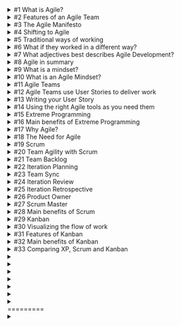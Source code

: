 <details>

<summary>
#1 What is Agile?
</summary>

<br/>

> Agile means to be able to move quickly, easily and be nimble.
>
> It's the ability to change direction swiftly, intentionally, and with finesse.
>
> Agile movement is fluid movement
>
> Agile Mindset promotes collaborative, cross-functional teams and a way of working that allows for fast feedback and change of direction.

</details>

<details>

<summary>
#2 Features of an Agile Team
</summary>

<br/>

> Cross Functional
>
>> Teams have everyone they need to deliver value.
>>
> Collaboration
>
>> Teams deliver value together, both in their team and with customers.
>>
> Fast Feedback
>
>> Teams constantly measure if they are delivering value and adjust if needed.
>> 

</details>

<details>

<summary>
#3 The Agile Manifesto
</summary>

<br/>

> In 2001, the Agile Manifesto was created to respond to the many challenges of traditional project management, and some lighter-weight and more iterative development methods were developed.
>
>> Individuals and interactions over processes and tools
>> 
>>> We focus on the people doing the work and on direct communication.
>>> 
>> Working Software over comprehensive documentation
>> 
>>> We focus on building the Solution and getting frequent feedback.
>>> 
>> Customer collaboration over contract negotiation
>> 
>>> We work to delight customers by working with them to achieve best results.
>>> 
>> Responding to change over following a plan
>> 
>>> We need to respond to customer needs when they occur to enable success.

</details>

<details>

<summary>
#4 Shifting to Agile
</summary>

<br/>

> A shift to Agile will likely redefine what it means for you to be on a team, the length of your work cycles, the frequency of customer feedback, the frequency of releases, and the complexity of newly-released products.
>
> The shift to Agile is not easy because it requires a change in how we think.
>
> Instead of a large group of people working on all the requirements, we could work in small teams that work on smaller things and deliver in a shorter and defined period of time.
>
> With Agile, you have the autonomy to really think about what the team should be working on right now, how it should deliver, and how it might delight customers.
>
> A shift to Agile is not simple, but its powerful.

</details>

<details>

<summary>
#5 Traditional ways of working
</summary>

<br/>

> Traditional development works in a series of linear phases and stage-gates, which is often pictured as a cascading waterfall.
>
>> First, define all the requirements
>>
>> Next, do all the design
>>
>> Implement everything
>>
>> Finally, verify it all
>
> Ultimately, quality goes down as they rush through delivery, which is bound to cause issues.
>
</details>

<details>

<summary>
#6 What if they worked in a different way?
</summary>

<br/>

> Developing incrementally in a series of short iterations allows for faster feedback from the Customer and faster value.
>
> Quality is not compromised because every iteration of the product had quality built-in.
>
> In order to ship on time, they simply decide to develop fewer non-essential elements than planned.
</details>

<details>

<summary>
#7 What adjectives best describes Agile Development?
</summary>

<br/>

> Adaptive
>
> Collaborative
>
> Iterative
>
> Incremental
> 
</details>

<details>

<summary>
#8 Agile in summary
</summary>

<br/>

> Taking on a new mindset is not easy; taking on an Agile Mindset is no exception. However, by focusing on Agile's central tenets listed below, taking on this new mindset can feel simpler.
>
>> Ability to respond to change
>>
>> Customer-centric development
>>
>> Fast, frequent feedback
>>
>> Built-in quality
>> 
</details>

<details>

<summary>
#9 What is a mindset?
</summary>

<br/>

> A mindset is the mental lens through which we view the world around us.
>
> It is how the human brain simplifies, categorizes, and interprets the information it receives each day.
>
> It resides in the subconscious mind and manifests itself as deeply held beliefs, attitudes, assumptions, and influences.
</details>

<details>

<summary>
#10 What is an Agile Mindset?
</summary>

<br/>

> It is about being adaptive and able to change directions based on Customer and market needs.
>
> It emphasizes increasing collaboration and releasing working solutions quickly.
> 
</details>

<details>

<summary>
#11 Agile Teams
</summary>

<br/>

> An Agile Team is a self-organizing, self-managing, cross-functional group of 10 or fewer people.
>
> The size and structure of the team are optimized for communication, interaction, and the ability to deliver value.
> 
</details>

<details>

<summary>
#12 Agile Teams use User Stories to deliver work
</summary>

<br/>

> User Stories are short descriptions of a small piece of desired functionality.
>
> User Stories provide just enough information for both the business and technical people to understand the intent.
>
> User Stories represent a piece of work that can be completed in an iteration, typically a 2-week period of time or less
>
> User Stories are written from the perspective of the customer
>
> User Stories focus on the system benefits to the user, and are focused on value.
> 
</details>

<details>

<summary>
#13 Writing your User Story
</summary>

<br/>

> As a (user role), I want to (activity), so that (business value).
> 
</details>

<details>

<summary>
#14 Using the right Agile tools as you need them
</summary>

<br/>

> Many Agile Teams take items from each method to be truly Agile.
>
> Think of these methods like a set of tools, being Agile means using the right tool for the right solution at the right time.
> 
</details>

<details>

<summary>
#15 Extreme Programming
</summary>

<br/>

> A way of working, developed by Kent Beck, to help build strong teams, successful products, and ultimately happy Customers.

> Coding
>
>> Teams need to focus on creating the best product or service they can.
>> 
>> It is a team effort, and everyone must rally around the code they produce and use it to deliver value.
>> 
>> This requires constant communication and even having two team members working side-by-side with pair programming.
>> 


> Testing
> 
>> Teams need to constantly verify their solution works as expected and use test results to guide their focus.
>> 
>> Various levels of testing, from system-wide testing to fine-grained functional testing, ensure teams get the exact feedback they need.
>> 
>> Teams need to respect the tests, and each other, so that everyone is producing high-quality solutions.
>> 
 

> Listening
> 
>> Customers need to be regularly involved in the team's work, even sitting with them as they code, to ensure the team understands their needs and can thus create innovative solutions for them.
>> 
>> Listening to customers gives the team a vital source of feedback to ensure they are always building the right thing.
 

> Designing
> 
>> Paying attention to the design of their solution means teams can move faster and be more productive.
>> 
>> Teams should focus on simple solutions that solve the problems of today and avoid trying to resolve the problems of tomorrow.
>> 
>> It can require great courage to trust that the team can solve for these future problems later and that they then may need to destroy the solutions they've built for today.
>> 
</details>

<details>

<summary>
#16 Main benefits of Extreme Programming
</summary>

<br/>

> Technical Practices
> 
>> XP focuses software teams on implementing the best practices possible for technical excellence
>> 
> Customer Collaboration
> 
>> XP welcomes customers directly into the development process, intently focusing on solving their problems as the measure of success.
>> 
> Simplicity
> 
>> XP values simple designs, code, and tests to keep teams moving fast and able to adapt to future needs.
>> 
</details>

<details>

<summary>
#17 Why Agile?
</summary>

<br/>

> Businesses recognize the need to change
>
>> When moving fast to try to give customers what they want, it's challenging to deliver on time and maintain high quality
>> 
>> When everyone is already doing the best they can, not accomplishing what they had planned for can lead to frustration within the team.
>> 
</details>

<details>

<summary>
#18 The Need for Agile
</summary>

<br/>

> Previously, we could dedicate a great deal of time to development, but now customers are expecting new products in their hands faster and more frequently than before.
> 
> The problem is, we often feel like we're still in a very old and slow pace. We're still trying to do the work with our old methods, but it's just no progressing enough to satisfy our customers.
> 
> We need an adaptive, customer-centric way of working. We need agile.
> 
</details>

<details>

<summary>
#19 Scrum
</summary>

<br/>

> Scrum is a framework for developing, delivering, and sustaining complex products.
> 
> It came from rugby, which refers to a way of getting an out-of-play ball back into play. Compared to product development scrum, they are both reactive and highly collaborative.
> 
</details>

<details>

<summary>
#20 Team Agility with Scrum
</summary>

<br/>

> Scrum is an Agile Framework for team collaboration around complex product development.
>
> In Scrum, a small team works in short timeboxes called iterations, which are usually two weeks long.
>
> In the beginning of the iteration, the team has a planning meeting where they agree to the work they can complete in the upcoming iteration.
>
> The work is prioritized in a to-do list called Team Backlog.
>
> The team's Product Owner, the person representing the customer, prioritizes the work for the teams and is there to answer any questions they have. Iteration Planning
>
> Throughout the iteration, the team meets every day to talk about their progress on achieving their iteration goals. Team Sync
>
> At the end of the iteration, the team demonstrates the results to the Product Owner and to other stakeholders to get their feedback. Iteration Review
>
> In the next iteration, the team will adjust their plans based on any feedback they received.
>
> Before starting the next iteration, the team reflects on their work and work processes. They discuss what is working, and how they can improve. Iteration Retrospective
>
</details>

<details>

<summary>
#21 Team Backlog
</summary>

<br/>

> It contains everything.
>
> It's a list of desired items, not a commitment
>
> It has a single owner - the Product Owner
>
> Stories are an integral component
>
> Improvement Stories (from Retrospective)
> 
</details>

<details>

<summary>
#22 Iteration Planning
</summary>

<br/>

> The purpose of Iteration Planning is to organize the work and define a realistic scope for the Iteration.
> 
> The outputs of Iteration Planning are:
> 
>> Iteration Backlog
>>
>> Goals
>>
>> Commitment
>> 
</details>

<details>

<summary>
#23 Team Sync
</summary>

<br/>

> The Team Sync is key to learn synchronization and self-organization.
>
> It's timeboxed to 15 minutes and is not a problem-solving or status meeting for management.
>
> Its purpose is to coordinate the team's activities and raise blocking issues and dependencies, many of which will need to be resolved after this meeting.
> 
>> What did I do yesterday to advance the Iteration Goals?
>>
>> What will I be able to complete today to advance the Iteration Goals?
>>
>> What's preventing us from completing the Iteration Goals?
>> 
</details>

<details>

<summary>
#24 Iteration Review
</summary>

<br/>

> During the Iteration Review, the team demonstrates each Story accomplished, culminating with the team's increment of value for that iteration.
> 
> The team also receives feedback from the Product Owner and other team stakeholders.
> 
</details>

<details>

<summary>
#25 Iteration Retrospective
</summary>

<br/>

> Done at the end of each iteration, facilitated by the Scrum Master.
> 
> It seeks to uncover what's working well, what isn't, and what the team can do better next time.
> 
> It yields quantitative insights, qualitative insights, and improvement stories to be completed in the next iteration.
> 
</details>

<details>

<summary>
#26 Product Owner
</summary>

<br/>

> Is ultimately responsible for maximizing the delivered value of the team's work.
>
> Prioritizes the team's work
>
> Ensures the team's work is well expressed and sequenced to best achieve customer value
>
> Ensures that current and potential future work is visible and clear
>
> Serves as the customer proxy for the team
>
> Ensures the team understands how their work addresses the needs of their users
> 
</details>

<details>

<summary>
#27 Scrum Master
</summary>

<br/>

> Is a servant leader and coach for an Agile Team
>
> Models an Agile Mindset and educates the team on Agile behaviors
>
> Removes impediments, things blocking the team from achieving their goals
>
> Fosters an environment for high-performing team dynamics, continuous flow, and relentless improvement
>
> Improves team performance by facilitating and challenging norms in areas of quality, communication, predictability, flow, and velocity
>
> Facilitates meetings and events
> 
</details>

<details>

<summary>
#28 Main benefits of Scrum
</summary>

<br/>

> Repetition
>
>> Scrum's cyclic nature, from Team Syncs every 24 hours to Iteration Reviews and Retrospectives every iteration, make it easy for teams to create and harness the power of feedback loops.
>>
> Embedded Coaching
>
>> Scrum Masters have a lot of support and tools in Scrum and serve as amazing guides to teams so that they can get the most from Agile methods.
>>
>>Having someone focused on removing team impediments leads to faster delivery and team happiness.
>>
> Bounded Autonomy
>
>> Scrum creates structured commitment-setting each iteration, giving teams the autonomy to achieve their goals while providing customers, stakeholders, and the Product Owner visibility into what the team is doing and delivering.
>> 
</details>

<details>

<summary>
#29 Kanban
</summary>

<br/>

> Kanban means signboard or signal in Japanese.
> 
> A Kanban board is a visual way to represent work and limit the amount of parallel work, which helps teams improve their workflow and be more efficient.
> 
> On a team Kanban board, each column represents a step in the workflow, and a physical or electronic card represents each story.
> 
> Kanban is based on three main tenets:
>
>> Visualize work
>> 
>> Limit work-in-process
>>
>> Measure performance to improve
>> 
</details>

<details>

<summary>
#30 Visualizing the flow of work
</summary>

<br/>

> The most basic Kanban board captures the most basic workflow and has three columns:
> 
>> To Do
>> 
>>> This Kanban board column shows a prioritized backlog of work that needs to be done. This work isn't pushed but pulled into the Doing column when the team is ready to work on it.
>>> 
>> Doing
>> 
>>> Also known as WIP - work-in-process, this is the work that the team is actively doing. The number of Stories in this column should be limited.
>>> 
>> Done
>> 
>>> This is the work that has been completed.
>>> 
</details>

<details>

<summary>
#31 Features of Kanban
</summary>

<br/>

> Work-in-process
>
>> Teams pay special attention to the work in the system: work they are doing right now or WIP.
>>
>> The more stories in WIP, the slower the work gets done. It signifies that the team members aren't collaborating on work, or team members are multitasking.
>>
>> The fewer the stories in WIP, the more team members are likely working together with a singular focus.
>>
>> By visualizing workflows, the team can identify and remedy bottlenecks, enabling work to be completed quickly and more reliably.
>> 
> The power of cards
> 
>> The visualization gives the team transparency into the status of their work and allows better decision making.
>> 
> Harness flow
> 
>> Some may find their work is more flow-based, where they deliver value through consistent, repeated tasks.
>> 
> Focus, focus, focus
> 
>> Kanban helps teams move work forward by implementing WIP limits where each column on the Kanban board is only allowed a certain number of items in it.
>>
>> If a team wants to have additional work in a column, they cannot push finished work forward in the system. Instead, the team must wait for the workers responsible for the next column to pull the work when there is room in the WIP limit.
>>
>> If a column cannot take more work due to its WIP limit, team members are encouraged to help workers in columns to the right to pull work forward and make space.
>>
>> Rather than starting more work, increasing waste from multitasking, and completing priorities, teams are encouraged to get work completed first.
>>
> Continuous improvement
>
>> Kanban helps teams deliver value as quickly and consistently as possible by measuring the time it takes for a work to move across the board, and how long it stays in each column. Teams can use this data to find better ways of working together and processing their work.
>> 
</details>

<details>

<summary>
#32 Main benefits of Kanban
</summary>

<br/>

> Boards
> 
>> Teams use Kanban boards to visualize their work which leads to increased communication and collaboration among team members.
>> 
> Shared View
> 
> Focus on flow
> 
>> Kanban allows teams to focus on process flow in a more visual manner.
>> 
>> Being able to see the process in action allows teams to identify elements of the process that may have gone unnoticed.
>> 
> Increased visibility
> 
>> Kanban helps teams increase their effectiveness by measuring flow and creating visibility of the work. This makes Kanban a critical tool for CI.
>> 
</details>

<details>

<summary>
#33 Comparing XP, Scrum and Kanban
</summary>

<br/>

> Agility throughout
> 
>> All three Agile methods seek to deliver value to customers early and often, eliminate wasteful activities, and create healthy teams.

 

> XP
> 
>> XP is a great choice if your team delivers value and has direct access to your customer.
>>
>> A coach can help instill courage in your team to work differently, collaborate with respect, and implement these best practices to the extreme.
>>
>> Examples of teams may include developers building custom or internal solutions.
>> 
 

> Scrum
> 
>> Scrum is a good fit if your team is developing a new product or service that must meet the needs of many customers.
>> 
>> A scrum master will be your team's coach to run scrum events that give the team the autonomy to complete their work while still meeting and making commitments to stakeholders.
>> 
>> Examples of teams may include developers building customer-facing products, hardware teams, and marketing
>> 
 

> Kanban
> 
>> Kanban helps team that does the same activities repeatedly by optimizing their time and value. Such teams may find their work more unpredictable, making it hard for them to plan and commit to an iteration of work from XP or Scrum.
>> 
>> A kanban coach will help a team set appropriate WIP limits and measure team performance to achieve kaizen or continuous improvement.
>> 
>> Examples of teams may include Customer Service, IT Support and HR teams.
>
>

| XP  | Kanban | Scrum |
| ------------- | ------------- |
| Peer Programming | Kanban Board | Team Backlog |
| Customer Collaboration | Work-in-process | Iteration Planning |
| Automated Testing | Harness Flow | Team Sync |
| Simple Design | Continuous Improvement | Iteration Review and Retrospective |

</details>

<details>

<summary>

</summary>

<br/>

> 
</details>


<details>

<summary>

</summary>

<br/>

> 
</details>


<details>

<summary>

</summary>

<br/>

> 
</details>


<details>

<summary>

</summary>

<br/>

> 
</details>


<details>

<summary>

</summary>

<br/>

> 
</details>


<details>

<summary>

</summary>

<br/>

> 
</details>


<details>

<summary>

</summary>

<br/>

> 
</details>
=========
<details>

<summary>

</summary>

<br/>

> 
</details>
